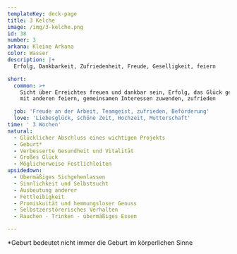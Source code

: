 ```yaml
---
templateKey: deck-page
title: 3 Kelche
image: /img/3-kelche.png
id: 38
number: 3
arkana: Kleine Arkana
color: Wasser
description: |+
  Erfolg, Dankbarkeit, Zufriedenheit, Freude, Geselligkeit, feiern

short:
  common: >+
    Sicht über Erreichtes freuen und dankbar sein, Erfolg, das Glück genießen,
    mit anderen feiern, gemeinsamen Interessen zuwenden, zufrieden

  job: 'Freude an der Arbeit, Teamgeist, zufrieden, Beförderung'
  love: 'Liebesglück, schöne Zeit, Hochzeit, Mutterschaft'
time: ' 3 Wochen'
natural:
  - Glücklicher Abschluss eines wichtigen Projekts
  - Geburt*
  - Verbesserte Gesundheit und Vitalität
  - Großes Glück
  - Möglicherweise Festlichleiten
upsidedown:
  - Übermäßiges Sichgehenlassen
  - Sinnlichkeit und Selbstsucht
  - Ausbeutung anderer
  - Fettleibigkeit
  - Promiskuität und hemmungsloser Genuss
  - Selbstzerstörerisches Verhalten
  - Rauchen - Trinken - übermäßiges Essen

---
```

\*Geburt bedeutet nicht immer die Geburt im körperlichen Sinne
